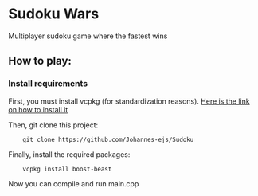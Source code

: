 # Sudoku Wars

Multiplayer sudoku game where the fastest wins 

## How to play:

### Install requirements

First, you must install vcpkg (for standardization reasons). [Here is the link on how to install it](https://vcpkg.io/en/getting-started)

Then, git clone this project:

```shell
    git clone https://github.com/Johannes-ejs/Sudoku
```

Finally, install the required packages:

```shell
    vcpkg install boost-beast
```

Now you can compile and run main.cpp
